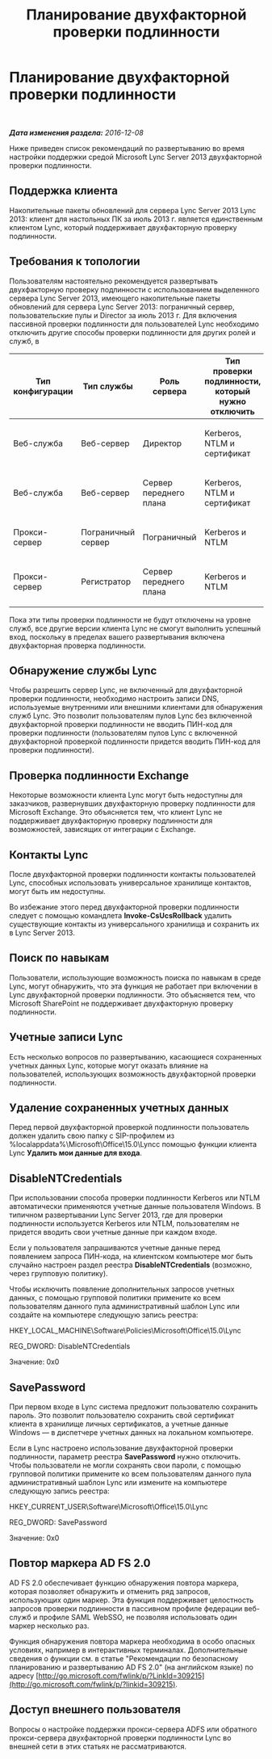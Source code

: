 ﻿---
title: Планирование двухфакторной проверки подлинности
TOCTitle: Планирование двухфакторной проверки подлинности
ms:assetid: 16f08710-8961-4659-acbf-ebb95a198fb4
ms:mtpsurl: https://technet.microsoft.com/ru-ru/library/Dn308562(v=OCS.15)
ms:contentKeyID: 56270531
ms.date: 12/10/2016
mtps_version: v=OCS.15
ms.translationtype: HT
---

# Планирование двухфакторной проверки подлинности

 

_**Дата изменения раздела:** 2016-12-08_

Ниже приведен список рекомендаций по развертыванию во время настройки поддержки средой Microsoft Lync Server 2013 двухфакторной проверки подлинности.

## Поддержка клиента

Накопительные пакеты обновлений для сервера Lync Server 2013 Lync 2013: клиент для настольных ПК за июль 2013 г. является единственным клиентом Lync, который поддерживает двухфакторную проверку подлинности.

## Требования к топологии

Пользователям настоятельно рекомендуется развертывать двухфакторную проверку подлинности с использованием выделенного сервера Lync Server 2013, имеющего накопительные пакеты обновлений для сервера Lync Server 2013: пограничный сервер, пользовательские пулы и Director за июль 2013 г. Для включения пассивной проверки подлинности для пользователей Lync необходимо отключить другие способы проверки подлинности для других ролей и служб, в


<table>
<colgroup>
<col style="width: 25%" />
<col style="width: 25%" />
<col style="width: 25%" />
<col style="width: 25%" />
</colgroup>
<thead>
<tr class="header">
<th>Тип конфигурации</th>
<th>Тип службы</th>
<th>Роль сервера</th>
<th>Тип проверки подлинности, который нужно отключить</th>
</tr>
</thead>
<tbody>
<tr class="odd">
<td><p>Веб-служба</p></td>
<td><p>Веб-сервер</p></td>
<td><p>Директор</p></td>
<td><p>Kerberos, NTLM и cертификат</p></td>
</tr>
<tr class="even">
<td><p>Веб-служба</p></td>
<td><p>Веб-сервер</p></td>
<td><p>Сервер переднего плана</p></td>
<td><p>Kerberos, NTLM и cертификат</p></td>
</tr>
<tr class="odd">
<td><p>Прокси-сервер</p></td>
<td><p>Пограничный сервер</p></td>
<td><p>Пограничный</p></td>
<td><p>Kerberos и NTLM</p></td>
</tr>
<tr class="even">
<td><p>Прокси-сервер</p></td>
<td><p>Регистратор</p></td>
<td><p>Сервер переднего плана</p></td>
<td><p>Kerberos и NTLM</p></td>
</tr>
</tbody>
</table>


Пока эти типы проверки подлинности не будут отключены на уровне служб, все другие версии клиента Lync не смогут выполнить успешный вход, поскольку в пределах вашего развертывания включена двухфакторная проверка подлинности.

## Обнаружение службы Lync

Чтобы разрешить сервер Lync, не включенный для двухфакторной проверки подлинности, необходимо настроить записи DNS, используемые внутренними или внешними клиентами для обнаружения служб Lync. Это позволит пользователям пулов Lync без включенной двухфакторной проверки подлинности не вводить ПИН-код для проверки подлинности (пользователям пулов Lync с включенной двухфакторной проверкой подлинности придется вводить ПИН-код для проверки подлинности).

## Проверка подлинности Exchange

Некоторые возможности клиента Lync могут быть недоступны для заказчиков, развернувших двухфакторную проверку подлинности для Microsoft Exchange. Это объясняется тем, что клиент Lync не поддерживает двухфакторную проверку подлинности для возможностей, зависящих от интеграции с Exchange.

## Контакты Lync

После двухфакторной проверки подлинности контакты пользователей Lync, способных использовать универсальное хранилище контактов, могут быть им недоступны.

Во избежание этого перед двухфакторной проверки подлинности следует с помощью командлета **Invoke-CsUcsRollback** удалить существующие контакты из универсального хранилища и сохранить их в Lync Server 2013.

## Поиск по навыкам

Пользователи, использующие возможность поиска по навыкам в среде Lync, могут обнаружить, что эта функция не работает при включении в Lync двухфакторной проверки подлинности. Это объясняется тем, что Microsoft SharePoint не поддерживает двухфакторную проверку подлинности.

## Учетные записи Lync

Есть несколько вопросов по развертыванию, касающиеся сохраненных учетных данных Lync, которые могут оказать влияние на пользователей, использующих возможность двухфакторной проверки подлинности.

## Удаление сохраненных учетных данных

Перед первой двухфакторной проверкой подлинности пользователь должен удалить свою папку с SIP-профилем из %localappdata%\\Microsoft\\Office\\15.0\\Lyncс помощью функции клиента Lync **Удалить мои данные для входа**.

## DisableNTCredentials

При использовании способа проверки подлинности Kerberos или NTLM автоматически применяются учетные данные пользователя Windows. В типичном развертывании Lync Server 2013, где для проверки подлинности используется Kerberos или NTLM, пользователям не придется вводить свои учетные данные при каждом входе.

Если у пользователя запрашиваются учетные данные перед появлением запроса ПИН-кода, на клиентском компьютере мог быть случайно настроен раздел реестра **DisableNTCredentials** (возможно, через групповую политику).

Чтобы исключить появление дополнительных запросов учетных данных, с помощью групповой политики примените ко всем пользователям данного пула административный шаблон Lync или создайте на компьютере следующую запись реестра:

HKEY\_LOCAL\_MACHINE\\Software\\Policies\\Microsoft\\Office\\15.0\\Lync

REG\_DWORD: DisableNTCredentials

Значение: 0x0

## SavePassword

При первом входе в Lync система предложит пользователю сохранить пароль. Это позволит пользователю сохранить свой сертификат клиента в хранилище личных сертификатов, а учетные данные Windows — в диспетчере учетных данных на локальном компьютере.

Если в Lync настроено использование двухфакторной проверки подлинности, параметр реестра **SavePassword** нужно отключить. Чтобы пользователи не могли сохранять свои пароли, с помощью групповой политики примените ко всем пользователям данного пула административный шаблон Lync или измените на компьютере следующую запись реестра:

HKEY\_CURRENT\_USER\\Software\\Microsoft\\Office\\15.0\\Lync

REG\_DWORD: SavePassword

Значение: 0x0

## Повтор маркера AD FS 2.0

AD FS 2.0 обеспечивает функцию обнаружения повтора маркера, которая позволяет обнаружить и отменить ряд запросов, использующих один маркер. Эта функция поддерживает целостность запросов проверки подлинности в пассивном профиле федерации веб-служб и профиле SAML WebSSO, не позволяя использовать один маркер несколько раз.

Функция обнаружения повтора маркера необходима в особо опасных условиях, например в интерактивных терминалах. Дополнительные сведения о функции см. в статье "Рекомендации по безопасному планированию и развертыванию AD FS 2.0" (на английском языке) по адресу [http://go.microsoft.com/fwlink/p/?LinkId=309215](http://go.microsoft.com/fwlink/p/?linkid=309215).

## Доступ внешнего пользователя

Вопросы о настройке поддержки прокси-сервера ADFS или обратного прокси-сервера двухфакторной проверки подлинности Lync во внешней сети в этих статьях не рассматриваются.

